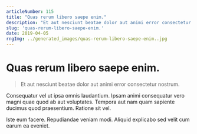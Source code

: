 ```yaml
---
articleNumber: 115
title: "Quas rerum libero saepe enim."
description: "Et aut nesciunt beatae dolor aut animi error consectetur nostrum."
slug: 'quas-rerum-libero-saepe-enim.'
date: 2019-04-05
rngImg: ../generated_images/quas-rerum-libero-saepe-enim..jpg
---
```


# Quas rerum libero saepe enim.

> Et aut nesciunt beatae dolor aut animi error consectetur nostrum.

Consequatur vel ut ipsa omnis laudantium. Ipsam animi consequatur vero magni quae quod ab aut voluptates. Tempora aut nam quam sapiente ducimus quod praesentium. Ratione sit vel.
 Iste eum facere. Repudiandae veniam modi. Aliquid explicabo sed velit cum earum ea eveniet.
